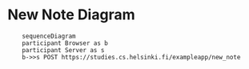 # New Note Diagram

```mermaid
    sequenceDiagram
    participant Browser as b
    participant Server as s
    b->>s POST https://studies.cs.helsinki.fi/exampleapp/new_note
```
